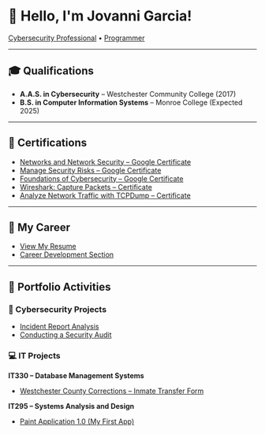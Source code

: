 # 👋 Hello, I'm Jovanni Garcia!  
[Cybersecurity Professional](https://www.linkedin.com/in/jovanni-g-b4487a27a) • [Programmer](https://github.com/JovanniGarcia?tab=repositories)

---

## 🎓 Qualifications

- **A.A.S. in Cybersecurity** – Westchester Community College (2017)  
- **B.S. in Computer Information Systems** – Monroe College (Expected 2025)

---

## 🧾 Certifications

- [Networks and Network Security – Google Certificate](https://coursera.org/share/646e1aebcb4e3c4c61f40d57135dd115)  
- [Manage Security Risks – Google Certificate](https://coursera.org/share/22fd5d3b2ba21caa9773f21d2c9f1c52)  
- [Foundations of Cybersecurity – Google Certificate](https://coursera.org/share/a0be92d19fa68c54652abbba9848d628)  
- [Wireshark: Capture Packets – Certificate](https://coursera.org/share/ee425f559ec126fc57aed0c3b8ce7e0b)  
- [Analyze Network Traffic with TCPDump – Certificate](https://coursera.org/share/533bc3459494aa8dc2fcbd00affd0532)

---

## 📁 My Career

- [View My Resume](https://github.com/JovanniGarcia/JovanniGarcia/blob/main/Resume_2025.md)  
- [Career Development Section](https://github.com/JovanniG33/JovanniG33/blob/main/Career_Development_Section.md)

---

## 🧠 Portfolio Activities

### 🔐 Cybersecurity Projects
- [Incident Report Analysis](https://github.com/JovanniG33/Incident-Report-Analysis)  
- [Conducting a Security Audit](https://github.com/JovanniG33/Conducting-a-Security-Audit)

### 💻 IT Projects

**IT330 – Database Management Systems**  
- [Westchester County Corrections – Inmate Transfer Form](https://github.com/JovanniG33/Notification-Of-Inmate-Transfer)

**IT295 – Systems Analysis and Design**  
- [Paint Application 1.0 (My First App)](https://github.com/JovanniG33/Paint-App-1.0)

